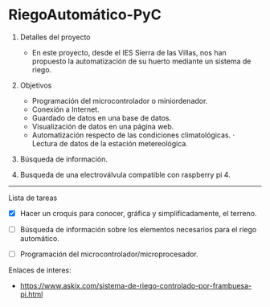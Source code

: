 # RiegoAutomático-PyC

1. Detalles del proyecto
    - En este proyecto, desde el IES Sierra de las Villas, nos han propuesto la automatización de su huerto mediante un sistema de riego.

2. Objetivos
    - Programación del microcontrolador o miniordenador.
    - Conexión a Internet.
    - Guardado de datos en una base de datos.
    - Visualización de datos en una página web.
    - Automatización respecto de las condiciones climatológicas.
        · Lectura de datos de la estación metereológica.

3. Búsqueda de información.

4. Busqueda de una electroválvula compatible con raspberry pi 4.

------------------------------------------------------------------------------------------------------

Lista de tareas
- [x] Hacer un croquis para conocer, gráfica y simplificadamente, el terreno.
- [ ] Búsqueda de información sobre los elementos necesarios para el riego automático.
- [ ] Programación del microcontrolador/microprocesador.


Enlaces de interes:
- https://www.askix.com/sistema-de-riego-controlado-por-frambuesa-pi.html
